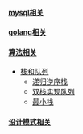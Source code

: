 #### [mysql相关](./blog/mysql.md)

#### [golang相关](./blog/GMP.md)

#### [算法相关](./algorithm/)

- [栈和队列](./algorithm/StackAndQueue)
  - [递归逆序栈](./algorithm/StackAndQueue/reverseStack.go)
  - [双栈实现队列](./algorithm/StackAndQueue/stack2queue.go)
  - [最小栈](./algorithm/StackAndQueue/stackMin.go)

#### [设计模式相关](./Pattern/)

